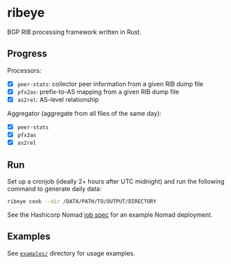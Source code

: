 # ribeye

BGP RIB processing framework written in Rust.

## Progress

Processors:
- [X] `peer-stats`: collector peer information from a given RIB dump file
- [X] `pfx2as`: prefix-to-AS mapping from a given RIB dump file
- [X] `as2rel`: AS-level relationship

Aggregator (aggregate from all files of the same day):
- [X] `peer-stats`
- [X] `pfx2as`
- [X] `as2rel`

## Run

Set up a cronjob (ideally 2+ hours after UTC midnight) and run the following command to generate daily data:

```bash
ribeye cook --dir /DATA/PATH/TO/OUTPUT/DIRECTORY
```

See the Hashicorp Nomad [job spec](deployment/nomad_periodic_raw.hcl) for an example Nomad deployment.

## Examples

See [`examples/`](examples) directory for usage examples.
